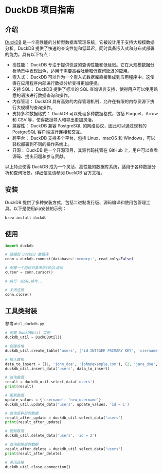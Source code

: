 # DuckDB 项目指南

## 介绍
[DuckDB](https://github.com/duckdb/duckdb) 是一个高性能的分析型数据库管理系统，它被设计用于支持大规模数据分析。DuckDB 提供了快速的查询性能和低延迟，同时具备嵌入式和分布式部署的能力。具有以下特点：

- 高性能： DuckDB 专注于提供快速的查询性能和低延迟。它在大规模数据分析场景中表现出色，适用于需要高吞吐量和低查询延迟的应用。
- 嵌入式： DuckDB 可以作为一个嵌入式数据库直接集成到应用程序中。这使得在应用程序内部进行数据分析变得更加便捷。
- 支持 SQL： DuckDB 提供了标准的 SQL 查询语言支持，使得用户可以使用熟悉的语法进行数据查询和操作。
- 内存管理： DuckDB 具有高效的内存管理机制，允许在有限的内存资源下执行大规模的查询操作。
- 支持多种数据格式： DuckDB 可以处理多种数据格式，包括 Parquet、Arrow 和 CSV 等，使得数据导入和导出更加灵活。
- 兼容性： DuckDB 兼容 PostgreSQL 的网络协议，因此可以通过现有的 PostgreSQL 客户端进行连接和交互。
- 跨平台： DuckDB 支持多个平台，包括 Linux、macOS 和 Windows，可以轻松部署到不同的操作系统上。
- 开源： DuckDB 是一个开源项目，其源代码托管在 GitHub 上，用户可以查看源码、提出问题和参与贡献。

以上特点使得 DuckDB 成为一个灵活、高性能的数据库系统，适用于各种数据分析和查询场景。详细信息请参阅 DuckDB 官方文档。

## 安装
DuckDB 提供了多种安装方式，包括二进制发行版、源码编译和使用包管理工具。以下是使用pip安装的示例：

```bash
brew install duckdb
```

## 使用


```python
import duckdb

# 连接到 DuckDB 数据库
conn = duckdb.connect(database=':memory:', read_only=False)

# 创建一个游标对象来执行SQL语句
cursor = conn.cursor()

# 执行一些SQL操作...

# 关闭连接
conn.close()

```

## 工具类封装

参考`util_duckdb.py`

```python
# 创建 DuckDBUtil 实例
duckdb_util = DuckDBUtil()

# 创建表格
duckdb_util.create_table('users', ['id INTEGER PRIMARY KEY', 'username TEXT NOT NULL', 'email TEXT NOT NULL'])

# 插入数据
data_to_insert = [(1, 'john_doe', 'john@example.com'), (2, 'jane_doe', 'jane@example.com')]
duckdb_util.insert_data('users', data_to_insert)

# 查询数据
result = duckdb_util.select_data('users')
print(result)

# 更新数据
update_values = {'username': 'new_username'}
duckdb_util.update_data('users', update_values, 'id = 1')

# 查询更新后的数据
result_after_update = duckdb_util.select_data('users')
print(result_after_update)

# 删除数据
duckdb_util.delete_data('users', 'id = 2')

# 查询删除后的数据
result_after_delete = duckdb_util.select_data('users')
print(result_after_delete)

# 关闭连接
duckdb_util.close_connection()
```